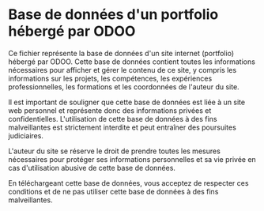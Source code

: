 # Base de données d'un portfolio hébergé par ODOO
Ce fichier représente la base de données d'un site internet (portfolio) hébergé par ODOO. Cette base de données contient toutes les informations nécessaires pour afficher et gérer le contenu de ce site, y compris les informations sur les projets, les compétences, les expériences professionnelles, les formations et les coordonnées de l'auteur du site.

Il est important de souligner que cette base de données est liée à un site web personnel et représente donc des informations privées et confidentielles. L'utilisation de cette base de données à des fins malveillantes est strictement interdite et peut entraîner des poursuites judiciaires.

L'auteur du site se réserve le droit de prendre toutes les mesures nécessaires pour protéger ses informations personnelles et sa vie privée en cas d'utilisation abusive de cette base de données.

En téléchargeant cette base de données, vous acceptez de respecter ces conditions et de ne pas utiliser cette base de données à des fins malveillantes.
